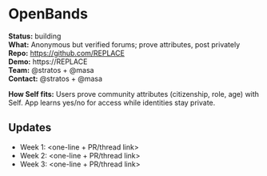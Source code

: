 # OpenBands

**Status:** building  
**What:** Anonymous but verified forums; prove attributes, post privately  
**Repo:** https://github.com/REPLACE  
**Demo:** https://REPLACE  
**Team:** @stratos + @masa  
**Contact:** @stratos + @masa

**How Self fits:** Users prove community attributes (citizenship, role, age) with Self. App learns yes/no for access while identities stay private.

## Updates

- Week 1: <one-line + PR/thread link>
- Week 2: <one-line + PR/thread link>
- Week 3: <one-line + PR/thread link>
